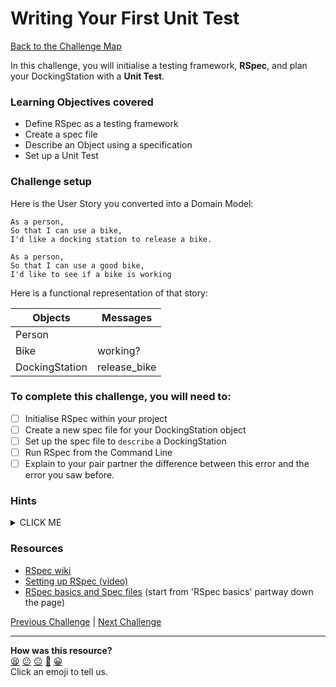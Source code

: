 # Writing Your First Unit Test

[Back to the Challenge Map](0_challenge_map.md)

In this challenge, you will initialise a testing framework, **RSpec**, and plan your DockingStation with a **Unit Test**.

### Learning Objectives covered
- Define RSpec as a testing framework
- Create a spec file
- Describe an Object using a specification
- Set up a Unit Test

### Challenge setup

Here is the User Story you converted into a Domain Model:

```
As a person,
So that I can use a bike,
I'd like a docking station to release a bike.

As a person,
So that I can use a good bike,
I'd like to see if a bike is working
```

Here is a functional representation of that story:

Objects  | Messages
------------- | -------------
Person  |
Bike  | working?
DockingStation | release_bike

### To complete this challenge, you will need to:

- [ ] Initialise RSpec within your project
- [ ] Create a new spec file for your DockingStation object
- [ ] Set up the spec file to `describe` a DockingStation
- [ ] Run RSpec from the Command Line
- [ ] Explain to your pair partner the difference between this error and the error you saw before.

### Hints

<details><summary>CLICK ME</summary>
  <li>Your first instinct might be to just create a DockingStation class but remember that we're learning to do TDD - we never write any code without first writing a failing unit test.</li>
  <li>First you'll need to set up RSpec - a testing framework for Ruby.  Check out the resources below for more information on how to do this.</li>
  <li>Once RSpec is up and running, you'll need to create a spec file for your DockingStation tests.  RSpec expects this file to follow certain syntactic and naming conventions.  Again, check the links below for more information</li>
  <li>You'll know that everything is working when you see an error message similar to the one in the last step.</li>
</details>

### Resources
- [RSpec wiki](https://github.com/rspec/rspec/wiki)
- [Setting up RSpec (video)](https://www.youtube.com/watch?v=rRDQKAAGw6M)
- [RSpec basics and Spec files](https://semaphoreci.com/community/tutorials/getting-started-with-rspec) (start from 'RSpec basics' partway down the page)

[Previous Challenge](2_working_with_user_stories.md) | [Next Challenge](4_passing_your_first_unit_test.md)

<!-- BEGIN GENERATED SECTION DO NOT EDIT -->

---

**How was this resource?**  
[😫](https://airtable.com/shrUJ3t7KLMqVRFKR?prefill_Repository=course&prefill_File=boris_bikes/5_from_feature_tests_to_unit_tests.md&prefill_Sentiment=😫) [😕](https://airtable.com/shrUJ3t7KLMqVRFKR?prefill_Repository=course&prefill_File=boris_bikes/5_from_feature_tests_to_unit_tests.md&prefill_Sentiment=😕) [😐](https://airtable.com/shrUJ3t7KLMqVRFKR?prefill_Repository=course&prefill_File=boris_bikes/5_from_feature_tests_to_unit_tests.md&prefill_Sentiment=😐) [🙂](https://airtable.com/shrUJ3t7KLMqVRFKR?prefill_Repository=course&prefill_File=boris_bikes/5_from_feature_tests_to_unit_tests.md&prefill_Sentiment=🙂) [😀](https://airtable.com/shrUJ3t7KLMqVRFKR?prefill_Repository=course&prefill_File=boris_bikes/5_from_feature_tests_to_unit_tests.md&prefill_Sentiment=😀)  
Click an emoji to tell us.

<!-- END GENERATED SECTION DO NOT EDIT -->
